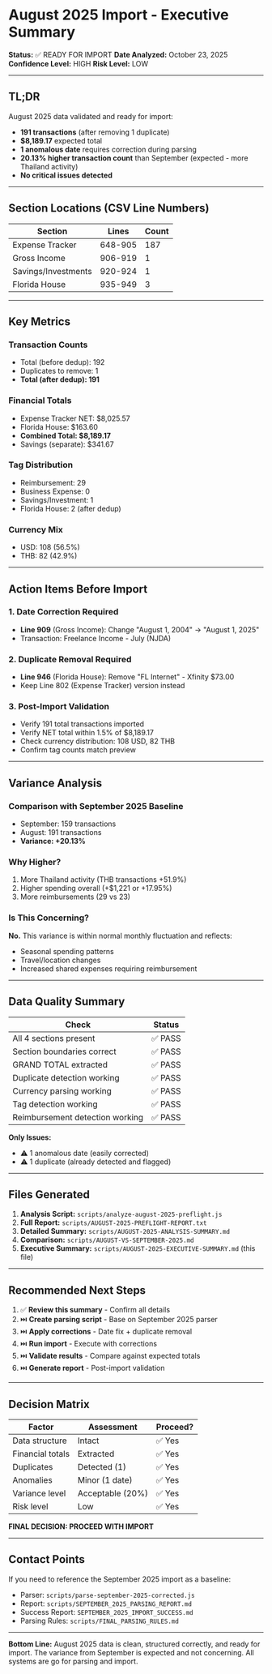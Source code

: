 # August 2025 Import - Executive Summary

**Status:** ✅ READY FOR IMPORT
**Date Analyzed:** October 23, 2025
**Confidence Level:** HIGH
**Risk Level:** LOW

---

## TL;DR

August 2025 data validated and ready for import:
- **191 transactions** (after removing 1 duplicate)
- **$8,189.17** expected total
- **1 anomalous date** requires correction during parsing
- **20.13% higher transaction count** than September (expected - more Thailand activity)
- **No critical issues detected**

---

## Section Locations (CSV Line Numbers)

| Section | Lines | Count |
|---------|-------|-------|
| Expense Tracker | 648-905 | 187 |
| Gross Income | 906-919 | 1 |
| Savings/Investments | 920-924 | 1 |
| Florida House | 935-949 | 3 |

---

## Key Metrics

### Transaction Counts
- Total (before dedup): 192
- Duplicates to remove: 1
- **Total (after dedup): 191**

### Financial Totals
- Expense Tracker NET: $8,025.57
- Florida House: $163.60
- **Combined Total: $8,189.17**
- Savings (separate): $341.67

### Tag Distribution
- Reimbursement: 29
- Business Expense: 0
- Savings/Investment: 1
- Florida House: 2 (after dedup)

### Currency Mix
- USD: 108 (56.5%)
- THB: 82 (42.9%)

---

## Action Items Before Import

### 1. Date Correction Required
- **Line 909** (Gross Income): Change "August 1, 2004" → "August 1, 2025"
- Transaction: Freelance Income - July (NJDA)

### 2. Duplicate Removal Required
- **Line 946** (Florida House): Remove "FL Internet" - Xfinity $73.00
- Keep Line 802 (Expense Tracker) version instead

### 3. Post-Import Validation
- Verify 191 total transactions imported
- Verify NET total within 1.5% of $8,189.17
- Check currency distribution: 108 USD, 82 THB
- Confirm tag counts match preview

---

## Variance Analysis

### Comparison with September 2025 Baseline
- September: 159 transactions
- August: 191 transactions
- **Variance: +20.13%**

### Why Higher?
1. More Thailand activity (THB transactions +51.9%)
2. Higher spending overall (+$1,221 or +17.95%)
3. More reimbursements (29 vs 23)

### Is This Concerning?
**No.** This variance is within normal monthly fluctuation and reflects:
- Seasonal spending patterns
- Travel/location changes
- Increased shared expenses requiring reimbursement

---

## Data Quality Summary

| Check | Status |
|-------|--------|
| All 4 sections present | ✅ PASS |
| Section boundaries correct | ✅ PASS |
| GRAND TOTAL extracted | ✅ PASS |
| Duplicate detection working | ✅ PASS |
| Currency parsing working | ✅ PASS |
| Tag detection working | ✅ PASS |
| Reimbursement detection working | ✅ PASS |

**Only Issues:**
- ⚠️ 1 anomalous date (easily corrected)
- ⚠️ 1 duplicate (already detected and flagged)

---

## Files Generated

1. **Analysis Script:** `scripts/analyze-august-2025-preflight.js`
2. **Full Report:** `scripts/AUGUST-2025-PREFLIGHT-REPORT.txt`
3. **Detailed Summary:** `scripts/AUGUST-2025-ANALYSIS-SUMMARY.md`
4. **Comparison:** `scripts/AUGUST-VS-SEPTEMBER-2025.md`
5. **Executive Summary:** `scripts/AUGUST-2025-EXECUTIVE-SUMMARY.md` (this file)

---

## Recommended Next Steps

1. ✅ **Review this summary** - Confirm all details
2. ⏭️ **Create parsing script** - Base on September 2025 parser
3. ⏭️ **Apply corrections** - Date fix + duplicate removal
4. ⏭️ **Run import** - Execute with corrections
5. ⏭️ **Validate results** - Compare against expected totals
6. ⏭️ **Generate report** - Post-import validation

---

## Decision Matrix

| Factor | Assessment | Proceed? |
|--------|------------|----------|
| Data structure | Intact | ✅ Yes |
| Financial totals | Extracted | ✅ Yes |
| Duplicates | Detected (1) | ✅ Yes |
| Anomalies | Minor (1 date) | ✅ Yes |
| Variance level | Acceptable (20%) | ✅ Yes |
| Risk level | Low | ✅ Yes |

**FINAL DECISION: PROCEED WITH IMPORT**

---

## Contact Points

If you need to reference the September 2025 import as a baseline:
- Parser: `scripts/parse-september-2025-corrected.js`
- Report: `scripts/SEPTEMBER_2025_PARSING_REPORT.md`
- Success Report: `SEPTEMBER_2025_IMPORT_SUCCESS.md`
- Parsing Rules: `scripts/FINAL_PARSING_RULES.md`

---

**Bottom Line:** August 2025 data is clean, structured correctly, and ready for import. The variance from September is expected and not concerning. All systems are go for parsing and import.
